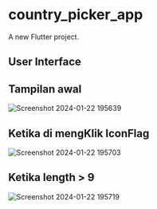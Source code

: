 # country_picker_app

A new Flutter project.

## User Interface
## Tampilan awal
![Screenshot 2024-01-22 195639](https://github.com/MuhammadFerrySofianshah/coutry_picker_app_UI/assets/113429157/fe50f69a-d7c1-43e4-8a3a-149fed9ad481)
## Ketika di mengKlik IconFlag
![Screenshot 2024-01-22 195703](https://github.com/MuhammadFerrySofianshah/coutry_picker_app_UI/assets/113429157/a88dc499-5b2b-432e-a471-da03d0bce111)
## Ketika length > 9
![Screenshot 2024-01-22 195719](https://github.com/MuhammadFerrySofianshah/coutry_picker_app_UI/assets/113429157/6f996bdd-6c9d-4cc9-b3e8-153f9aae08db)

